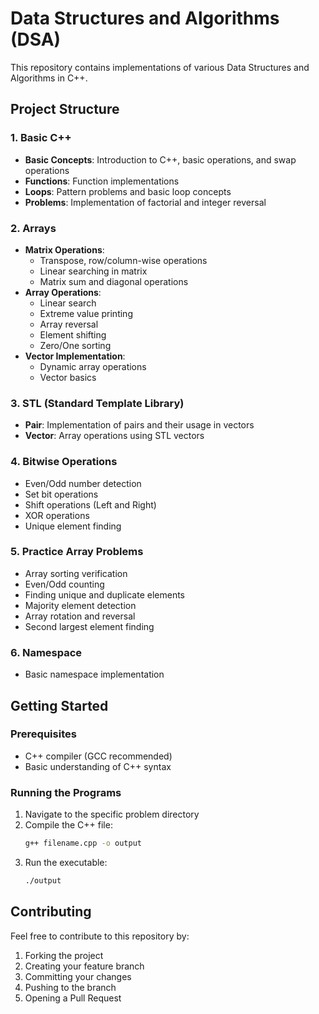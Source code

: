 # Data Structures and Algorithms (DSA)

This repository contains implementations of various Data Structures and Algorithms in C++.

## Project Structure

### 1. Basic C++
- **Basic Concepts**: Introduction to C++, basic operations, and swap operations
- **Functions**: Function implementations
- **Loops**: Pattern problems and basic loop concepts
- **Problems**: Implementation of factorial and integer reversal

### 2. Arrays
- **Matrix Operations**: 
  - Transpose, row/column-wise operations
  - Linear searching in matrix
  - Matrix sum and diagonal operations
- **Array Operations**:
  - Linear search
  - Extreme value printing
  - Array reversal
  - Element shifting
  - Zero/One sorting
- **Vector Implementation**:
  - Dynamic array operations
  - Vector basics

### 3. STL (Standard Template Library)
- **Pair**: Implementation of pairs and their usage in vectors
- **Vector**: Array operations using STL vectors

### 4. Bitwise Operations
- Even/Odd number detection
- Set bit operations
- Shift operations (Left and Right)
- XOR operations
- Unique element finding

### 5. Practice Array Problems
- Array sorting verification
- Even/Odd counting
- Finding unique and duplicate elements
- Majority element detection
- Array rotation and reversal
- Second largest element finding

### 6. Namespace
- Basic namespace implementation

## Getting Started

### Prerequisites
- C++ compiler (GCC recommended)
- Basic understanding of C++ syntax

### Running the Programs
1. Navigate to the specific problem directory
2. Compile the C++ file:
   ```bash
   g++ filename.cpp -o output
   ```
3. Run the executable:
   ```bash
   ./output
   ```

## Contributing
Feel free to contribute to this repository by:
1. Forking the project
2. Creating your feature branch
3. Committing your changes
4. Pushing to the branch
5. Opening a Pull Request

